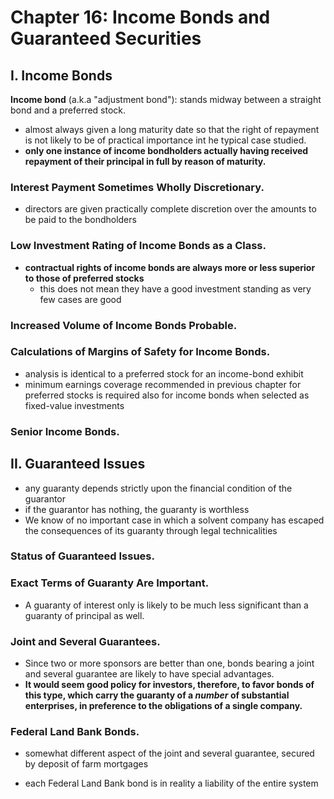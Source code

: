 # Chapter 16: Income Bonds and Guaranteed Securities

## I. Income Bonds

**Income bond** (a.k.a "adjustment bond"): stands midway between a straight bond and a preferred stock.

- almost always given a long maturity date so that the right of repayment is not likely to be of practical importance int he typical case studied.
- **only one instance of income bondholders actually having received repayment of their principal in full by reason of maturity.**

### Interest Payment Sometimes Wholly Discretionary.

- directors are given practically complete discretion over the amounts to be paid to the bondholders

### Low Investment Rating of Income Bonds as a Class.

- **contractual rights of income bonds are always more or less superior to those of preferred stocks**
  - this does not mean they have a good investment standing as very few cases are good

### Increased Volume of Income Bonds Probable.

### Calculations of Margins of Safety for Income Bonds.

- analysis is identical to a preferred stock for an income-bond exhibit
- minimum earnings coverage recommended in previous chapter for preferred stocks is required also for income bonds when selected as fixed-value investments

### Senior Income Bonds.

## II. Guaranteed Issues

- any guaranty depends strictly upon the financial condition of the guarantor
- if the guarantor has nothing, the guaranty is worthless
- We know of no important case in which a solvent company has escaped the consequences of its guaranty through legal technicalities

### Status of Guaranteed Issues.

### Exact Terms of Guaranty Are Important.

- A guaranty of interest only is likely to be much less significant than a guaranty of principal as well.

### Joint and Several Guarantees.

- Since two or more sponsors are better than one, bonds bearing a joint and several guarantee are likely to have special advantages.
- **It would seem good policy for investors, therefore, to favor bonds of this type, which carry the guaranty of a *number* of substantial enterprises, in preference to the obligations of a single company.**

### Federal Land Bank Bonds.

- somewhat different aspect of the joint and several guarantee, secured by deposit of farm mortgages

- each Federal Land Bank bond is in reality a liability of the entire system

